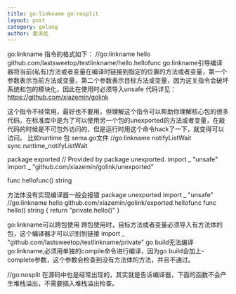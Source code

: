 ```yaml
---
title: go:linkname go:nosplit
layout: post
category: golang
author: 夏泽民
---
```

go:linkname
指令的格式如下：
//go:linkname hello github.com/lastsweetop/testlinkname/hello.hellofunc
go:linkname引导编译器将当前(私有)方法或者变量在编译时链接到指定的位置的方法或者变量，第一个参数表示当前方法或变量，第二个参数表示目标方法或变量，因为这关指令会破坏系统和包的模块化，因此在使用时必须导入unsafe
代码详见：https://github.com/xiazemin/golink
<!-- more -->
这个指令不经常用，最好也不要用，但理解这个指令可以帮助你理解核心包的很多代码。在标准库中是为了可以使用另一个包的unexported的方法或者变量，在敲代码的时候是不可包外访问的，但是运行时用这个命令hack了一下，就变得可以访问。
比如runtime 包 sema.go文件
//go:linkname notifyListWait sync.runtime_notifyListWait

package exported
// Provided by package unexported.
import _ "unsafe"
import _ "github.com/xiazemin/golink/unexported"

func hellofunc() string

方法体没有实现编译器一般会报错
package unexported
import _ "unsafe"
//go:linkname hello github.com/xiazemin/golink/exported.hellofunc
func hello() string {
	return "private.hello()"
}


go:linkname可以跨包使用
跨包使用时，目标方法或者变量必须导入有方法体的包，这个编译器才可以识别到链接 
import _ "github.com/lastsweetop/testlinkname/private"
go build无法编译go:linkname,必须用单独的compile命令进行编译，因为go build会加上-complete参数，这个参数会检查到没有方法体的方法，并且不通过。

//go:nosplit 在源码中也是经常出现的，其实就是告诉编译器，下面的函数不会产生堆栈溢出，不需要插入堆栈溢出检查。

